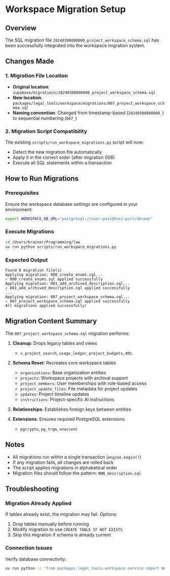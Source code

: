 # Workspace Migration Setup

## Overview
The SQL migration file `20240308000000_project_workspace_schema.sql` has been successfully integrated into the workspace migration system.

## Changes Made

### 1. Migration File Location
- **Original location**: `supabase/migrations/20240308000000_project_workspace_schema.sql`
- **New location**: `packages/legal_tools/workspace/migrations/007_project_workspace_schema.sql`
- **Naming convention**: Changed from timestamp-based (`20240308000000_`) to sequential numbering (`007_`)

### 2. Migration Script Compatibility
The existing `scripts/run_workspace_migrations.py` script will now:
- Detect the new migration file automatically
- Apply it in the correct order (after migration 006)
- Execute all SQL statements within a transaction

## How to Run Migrations

### Prerequisites
Ensure the workspace database settings are configured in your environment:
```bash
export WORKSPACE_DB_URL="postgresql://user:pass@host:port/dbname"
```

### Execute Migrations
```bash
cd /Users/brainer/Programming/law
uv run python scripts/run_workspace_migrations.py
```

### Expected Output
```
Found 8 migration file(s)
Applying migration: 000_create_enums.sql...
✓ 000_create_enums.sql applied successfully
Applying migration: 001_add_archived_description.sql...
✓ 001_add_archived_description.sql applied successfully
...
Applying migration: 007_project_workspace_schema.sql...
✓ 007_project_workspace_schema.sql applied successfully
All migrations applied successfully!
```

## Migration Content Summary

The `007_project_workspace_schema.sql` migration performs:

1. **Cleanup**: Drops legacy tables and views
   - `v_project_search`, `usage_ledger`, `project_budgets`, etc.

2. **Schema Reset**: Recreates core workspace tables
   - `organizations`: Base organization entities
   - `projects`: Workspace projects with archival support
   - `project_members`: User memberships with role-based access
   - `project_update_files`: File metadata for project updates
   - `updates`: Project timeline updates
   - `instructions`: Project-specific AI instructions

3. **Relationships**: Establishes foreign keys between entities

4. **Extensions**: Ensures required PostgreSQL extensions
   - `pgcrypto`, `pg_trgm`, `unaccent`

## Notes

- All migrations run within a single transaction (`engine.begin()`)
- If any migration fails, all changes are rolled back
- The script applies migrations in alphabetical order
- Migration files should follow the pattern: `NNN_description.sql`

## Troubleshooting

### Migration Already Applied
If tables already exist, the migration may fail. Options:
1. Drop tables manually before running
2. Modify migration to use `CREATE TABLE IF NOT EXISTS`
3. Skip this migration if schema is already current

### Connection Issues
Verify database connectivity:
```bash
uv run python -c "from packages.legal_tools.workspace.service import WorkspaceSettings, init_engine; engine = init_engine(WorkspaceSettings.from_env()); print('✓ Connected')"
```
